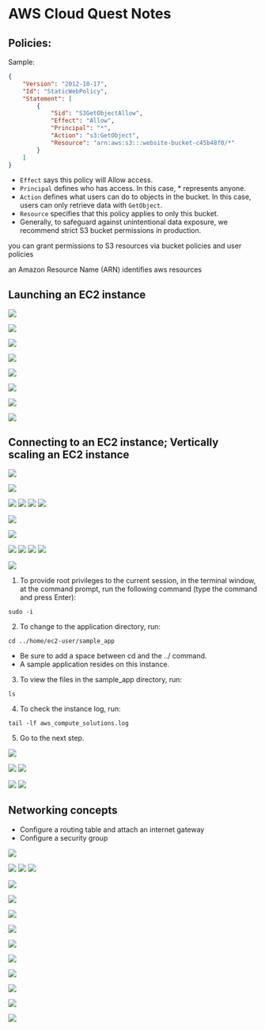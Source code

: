# AWS Cloud Quest Notes

## Policies:

Sample:

```json
{
    "Version": "2012-10-17",
    "Id": "StaticWebPolicy",
    "Statement": [
        {
            "Sid": "S3GetObjectAllow",
            "Effect": "Allow",
            "Principal": "*",
            "Action": "s3:GetObject",
            "Resource": "arn:aws:s3:::website-bucket-c45b48f0/*"
        }
    ]
}
```


- `Effect` says this policy will Allow access.
- `Principal` defines who has access. In this case, * represents anyone.
- `Action` defines what users can do to objects in the bucket. In this case, users can only retrieve data with `GetObject`.
- `Resource` specifies that this policy applies to only this bucket.
- Generally, to safeguard against unintentional data exposure, we recommend strict S3 bucket permissions in production. 

you can grant permissions to S3 resources via bucket policies and user policies

an Amazon Resource Name (ARN) identifies aws resources

## Launching an EC2 instance

![](assets/2023-12-14-21-43-30.png)

![](assets/2023-12-14-21-45-51.png)

![](assets/2023-12-14-21-47-11.png)

![](assets/2023-12-14-21-48-25.png)

![](assets/2023-12-14-21-49-55.png)

![](assets/2023-12-14-21-52-37.png)

![](assets/2023-12-14-21-54-10.png)

![](assets/2023-12-14-21-55-17.png)

## Connecting to an EC2 instance; Vertically scaling an EC2 instance

![](assets/2023-12-15-12-46-32.png)

![](assets/2023-12-15-12-47-01.png)

![](assets/2023-12-15-12-47-26.png)
![](assets/2023-12-15-12-47-40.png)
![](assets/2023-12-15-12-47-58.png)
![](assets/2023-12-15-12-48-11.png)


![](assets/2023-12-15-12-53-38.png)

![](assets/2023-12-15-12-55-30.png)

![](assets/2023-12-15-12-55-50.png)
![](assets/2023-12-15-12-56-13.png)
![](assets/2023-12-15-12-56-45.png)
![](assets/2023-12-15-12-57-23.png)

![](assets/2023-12-15-12-57-48.png)

1. To provide root privileges to the current session, in the terminal window, at the command prompt, run the following command (type the command and press Enter):

`sudo -i`

2. To change to the application directory, run: 

`cd ../home/ec2-user/sample_app`

- Be sure to add a space between cd and the ../ command.
- A sample application resides on this instance. 


3. To view the files in the sample_app directory, run: 

`ls`
			 
4. To check the instance log, run: 

`tail -lf aws_compute_solutions.log`
			
5. Go to the next step.

![](assets/2023-12-15-13-00-32.png)

![](assets/2023-12-15-13-03-07.png)
![](assets/2023-12-15-13-03-19.png)

![](assets/2023-12-15-13-03-47.png)
![](assets/2023-12-15-13-04-43.png)

## Networking concepts

- Configure a routing table and attach an internet gateway
- Configure a security group

![](assets/2023-12-15-13-13-34.png)

![](assets/2023-12-15-13-14-03.png)
![](assets/2023-12-15-13-14-21.png)
![](assets/2023-12-15-13-14-33.png)

![](assets/2023-12-15-13-15-19.png)

![](assets/2023-12-15-13-17-23.png)

![](assets/2023-12-15-13-17-48.png)

![](assets/2023-12-15-13-18-49.png)

![](assets/2023-12-15-13-19-46.png)

![](assets/2023-12-15-13-21-40.png)

![](assets/2023-12-15-13-22-03.png)

![](assets/2023-12-15-13-22-49.png)

![](assets/2023-12-15-13-23-16.png)

![](assets/2023-12-15-13-25-17.png)


